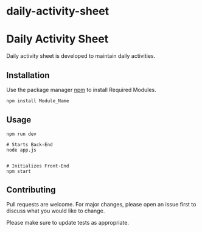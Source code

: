 # daily-activity-sheet
# Daily Activity Sheet

Daily activity sheet is developed to maintain daily activities.

## Installation

Use the package manager [npm](https://www.npmjs.com/) to install Required Modules.

```bash
npm install Module_Name
```

## Usage

```NodeJS
npm run dev

# Starts Back-End
node app.js


# Initializes Front-End
npm start
```

## Contributing

Pull requests are welcome. For major changes, please open an issue first
to discuss what you would like to change.

Please make sure to update tests as appropriate.
